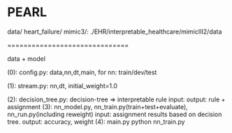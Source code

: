 PEARL
=============================
data/
	heart_failure/
	mimic3/: 
		./EHR/interpretable_healthcare/mimicIII2/data



==============================


data + model

(0): config.py: 
	data,nn,dt,main,  for nn: train/dev/test

(1): stream.py:
	nn,dt, initial_weight=1.0

(2): decision_tree.py: 
	decision-tree => interpretable rule
	input:
	output: rule + assignment
(3): nn_model.py, nn_train.py(train+test+evaluate), nn_run.py(including reweight) 
	input: assignment results based on decision tree.
	output: accuracy, weight 
(4): main.py
	python nn_train.py
	



